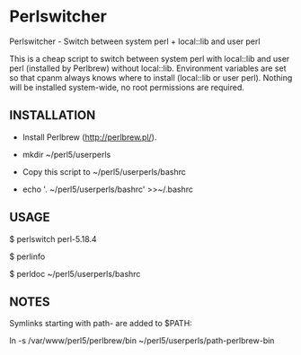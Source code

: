 # Perlswitcher

Perlswitcher - Switch between system perl + local::lib and user perl

This is a cheap script to switch between system perl with local::lib
and user perl (installed by Perlbrew) without local::lib.  Environment
variables are set so that cpanm always knows where to install
(local::lib or user perl).  Nothing will be installed system-wide, no
root permissions are required.



INSTALLATION
------------

- Install Perlbrew (<http://perlbrew.pl/>).

- mkdir ~/perl5/userperls

- Copy this script to ~/perl5/userperls/bashrc

- echo '. ~/perl5/userperls/bashrc' >>~/.bashrc



USAGE
-----

$ perlswitch perl-5.18.4

$ perlinfo

$ perldoc ~/perl5/userperls/bashrc



NOTES
-----

Symlinks starting with path- are added to $PATH:

ln -s /var/www/perl5/perlbrew/bin ~/perl5/userperls/path-perlbrew-bin



